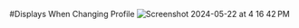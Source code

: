 #Displays When Changing Profile
![Screenshot 2024-05-22 at 4 16 42 PM](https://github.com/erascon7/UI-Examples/assets/39039416/af3806e9-5715-48b1-9329-ba58a3e9936c)
